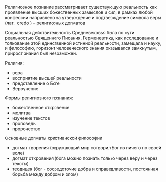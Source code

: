 Религиозное познание рассматривает существующую реальность как проявление высших божественных замыслов и сил, в рамках любой конфессии направлено на утверждение и подтверждение символа веры (лат.  credo ) – религиозных догматов

Социальная действительность Средневековья была по сути реальностью Священного Писания. Герменевтика, как исследование и толкование этой единственной истинной реальности, замещала и науку, и философию, горизонт человеческого знания оказывался замкнутым, прирост знания был невозможен.

Религия:
* вера
* восприятие высшей реальности
* представление о Боге
* Вероучение

Формы религиозного познания:
* божественное откровение
* молитва
* изучение текстов
* проповедь
* пророчество

Основные догматы христианской философии
* догмат творения (окружающий мир сотворил Бог из ничего по своей воле)
* догмат откровения (бога можно познать только через веру и через тексты)
* теодицея (бог - сосредоточие добра и справедливости, постоянная борьба между добром и злом)